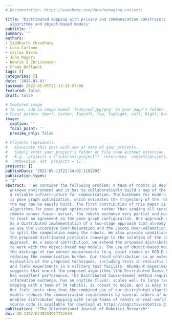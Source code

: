 ```yaml
---
# Documentation: https://wowchemy.com/docs/managing-content/

title: 'Distributed mapping with privacy and communication constraints: Lightweight
  algorithms and object-based models'
subtitle: ''
summary: ''
authors:
- Siddharth Choudhary
- Luca Carlone
- Carlos Nieto
- John Rogers
- Henrik I Christensen
- Frank Dellaert
tags: []
categories: []
date: '2017-01-01'
lastmod: 2022-05-05T21:13:32-07:00
featured: false
draft: false

# Featured image
# To use, add an image named `featured.jpg/png` to your page's folder.
# Focal points: Smart, Center, TopLeft, Top, TopRight, Left, Right, BottomLeft, Bottom, BottomRight.
image:
  caption: ''
  focal_point: ''
  preview_only: false

# Projects (optional).
#   Associate this post with one or more of your projects.
#   Simply enter your project's folder or file name without extension.
#   E.g. `projects = ["internal-project"]` references `content/project/deep-learning/index.md`.
#   Otherwise, set `projects = []`.
projects: []
publishDate: '2022-09-11T22:34:02.116299Z'
publication_types:
- '2'
abstract: ' We consider the following problem: a team of robots is deployed in an
  unknown environment and it has to collaboratively build a map of the area without
  a reliable infrastructure for communication. The backbone for modern mapping techniques
  is pose graph optimization, which estimates the trajectory of the robots, from which
  the map can be easily built. The first contribution of this paper is a set of distributed
  algorithms for pose graph optimization: rather than sending all sensor data to a
  remote sensor fusion server, the robots exchange very partial and noisy information
  to reach an agreement on the pose graph configuration. Our approach can be considered
  as a distributed implementation of a two-stage approach that already exists, where
  we use the Successive Over-Relaxation and the Jacobi Over-Relaxation as workhorses
  to split the computation among the robots. We also provide conditions under which
  the proposed distributed protocols converge to the solution of the centralized two-stage
  approach. As a second contribution, we extend the proposed distributed algorithms
  to work with the object-based map models. The use of object-based models avoids
  the exchange of raw sensor measurements (e.g. point clouds or RGB-D data) further
  reducing the communication burden. Our third contribution is an extensive experimental
  evaluation of the proposed techniques, including tests in realistic Gazebo simulations
  and field experiments in a military test facility. Abundant experimental evidence
  suggests that one of the proposed algorithms (the Distributed Gauss–Seidel method)
  has excellent performance. The Distributed Gauss–Seidel method requires minimal
  information exchange, has an anytime flavor, scales well to large teams (we demonstrate
  mapping with a team of 50 robots), is robust to noise, and is easy to implement.
  Our field tests show that the combined use of our distributed algorithms and object-based
  models reduces the communication requirements by several orders of magnitude and
  enables distributed mapping with large teams of robots in real-world problems. The
  source code is available for download at https://cognitiverobotics.github.io/distributed-mapper/ '
publication: '*The International Journal of Robotics Research*'
doi: 10.1177/0278364917732640
---
```

